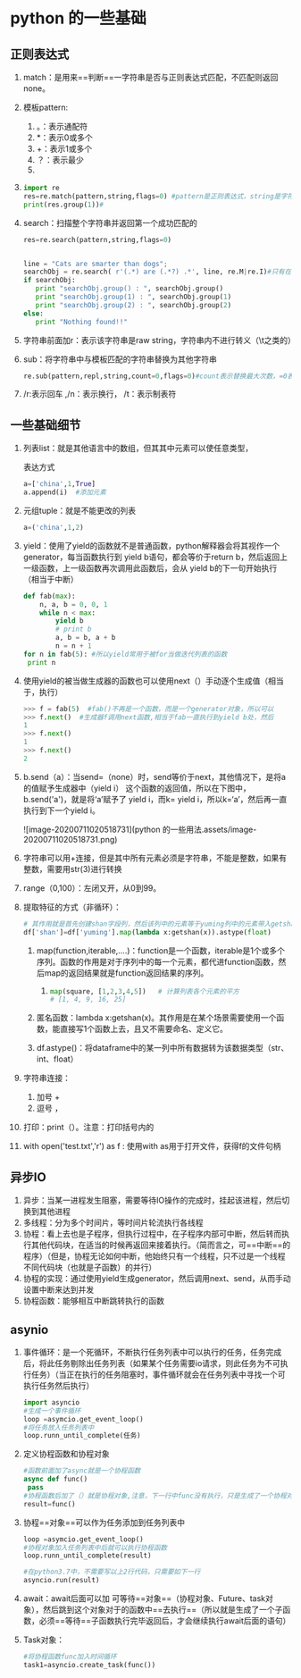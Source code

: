 # python 的一些基础



## 正则表达式



1. match：是用来==判断==一字符串是否与正则表达式匹配，不匹配则返回none。

2. 模板pattern:

   1. 。：表示通配符
   2. *：表示0或多个
   3. +：表示1或多个
   4. ？：表示最少
   5. 

3. ```python
   import re	
   res=re.match(pattern,string,flags=0) #pattern是正则表达式，string是字符串，flags是标志位用于控制正则表达式的匹配方式
   print(res.group(1))#
   ```

4. search：扫描整个字符串并返回第一个成功匹配的

   ``` python
   res=re.search(pattern,string,flags=0)
   
   
   line = "Cats are smarter than dogs";
   searchObj = re.search( r'(.*) are (.*?) .*', line, re.M|re.I)#只有在括号（）中的表达式能够被捕获进入group列表中
   if searchObj:
      print "searchObj.group() : ", searchObj.group()
      print "searchObj.group(1) : ", searchObj.group(1)
      print "searchObj.group(2) : ", searchObj.group(2)
   else:
      print "Nothing found!!"
   ```

5. 字符串前面加r：表示该字符串是raw string，字符串内不进行转义（\t之类的）

6. sub：将字符串中与模板匹配的字符串替换为其他字符串

   ``` python
   re.sub(pattern,repl,string,count=0,flags=0)#count表示替换最大次数，=0表示替换所有
   ```

7. /r:表示回车  ,/n：表示换行， /t：表示制表符



## 一些基础细节

1. 列表list：就是其他语言中的数组，但其其中元素可以使任意类型，

   表达方式

   ``` python
   a=['china',1,True]
   a.append(i) 	#添加元素
   ```

2. 元组tuple：就是不能更改的列表

   ``` python
   a=('china',1,2)
   ```

3. yield：使用了yield的函数就不是普通函数，python解释器会将其视作一个generator，每当函数执行到 yield b语句，都会等价于return b，然后返回上一级函数，上一级函数再次调用此函数后，会从 yield b的下一句开始执行（相当于中断）

   ``` python
   def fab(max):
       n, a, b = 0, 0, 1
       while n < max:
           yield b
           # print b
           a, b = b, a + b
           n = n + 1
   for n in fab(5): #所以yield常用于被for当做迭代列表的函数 
   	print n
   ```

4. 使用yield的被当做生成器的函数也可以使用next（）手动逐个生成值（相当于，执行）

   ``` python
   >>> f = fab(5)  #fab()不再是一个函数，而是一个generator对象，所以可以				把值赋给f
   >>> f.next()  #生成器f调用next函数,相当于fab一直执行到yield b处，然后				输出b
   1
   >>> f.next()
   1
   >>> f.next()
   2
   ```

5. b.send（a）：当send=（none）时，send等价于next，其他情况下，是将a的值赋予生成器中（yield i） 这个函数的返回值，所以在下图中，b.send('a')，就是将‘a’赋予了 yield i，而k= yield i，所以k=‘a’，然后再一直执行到下一个yield i。

   ![image-20200711020518731](python 的一些用法.assets/image-20200711020518731.png)

6. 字符串可以用+连接，但是其中所有元素必须是字符串，不能是整数，如果有整数，需要用str(3)进行转换

7. range（0,100）：左闭又开，从0到99。

8. 提取特征的方式（非循环）：

   ``` python
   # 其作用就是首先创建shan字段列，然后该列中的元素等于yuming列中的元素带入getshan()函数的返回值，最终转为# float类型就是该字段元素
   df['shan']=df['yuming'].map(lambda x:getshan(x)).astype(float)
   ```

   1. map(function,iterable,….)：function是一个函数，iterable是1个或多个序列。函数的作用是对于序列中的每一个元素，都代进function函数，然后map的返回结果就是function返回结果的序列。

      1. ``` python
         map(square, [1,2,3,4,5])   # 计算列表各个元素的平方
         # [1, 4, 9, 16, 25]
         ```

   2. 匿名函数：lambda x:getshan(x)。其作用是在某个场景需要使用一个函数，能直接写1个函数上去，且又不需要命名、定义它。

   3. df.astype()：将dataframe中的某一列中所有数据转为该数据类型（str、int、float）
   
9. 字符串连接：

   1. 加号 +
   2. 逗号 ，

10. 打印：print（）。注意：打印括号内的

11. with open('test.txt','r') as f : 使用with as用于打开文件，获得f的文件句柄



## 异步IO

1. 异步：当某一进程发生阻塞，需要等待IO操作的完成时，挂起该进程，然后切换到其他进程
2. 多线程：分为多个时间片，等时间片轮流执行各线程
3. 协程：看上去也是子程序，但执行过程中，在子程序内部可中断，然后转而执行其他代码块，在适当的时候再返回来接着执行。（简而言之，可==中断==的程序）（但是，协程无论如何中断，他始终只有一个线程，只不过是一个线程不同代码块（也就是子函数）的并行）
4. 协程的实现：通过使用yield生成generator，然后调用next、send，从而手动设置中断来达到并发
5. 协程函数：能够相互中断跳转执行的函数



## asynio 

1. 事件循环：是一个死循环，不断执行任务列表中可以执行的任务，任务完成后，将此任务剔除出任务列表（如果某个任务需要io请求，则此任务为不可执行任务）（当正在执行的任务阻塞时，事件循环就会在任务列表中寻找一个可执行任务然后执行）

   ``` python
   import asyncio
   #生成一个事件循环
   loop =asymcio.get_event_loop()
   #将任务放入任务列表中
   loop.runn_until_complete(任务)
   ```

2. 定义协程函数和协程对象

   ``` python
   #函数前面加了async就是一个协程函数
   async def func()
   	pass
   #协程函数后加了（）就是协程对象,注意，下一行中func没有执行，只是生成了一个协程对象
   result=func()
   ```

3. 协程==对象==可以作为任务添加到任务列表中

   ``` python
   loop =asymcio.get_event_loop()
   #协程对象加入任务列表中后就可以执行协程函数
   loop.runn_until_complete(result)
   
   #在python3.7中，不需要写以上2行代码，只需要如下一行
   asyncio.run(result)
   ```

4. await：await后面可以加  可等待==对象==（协程对象、Future、task对象），然后跳到这个对象对于的函数中==去执行==（所以就是生成了一个子函数，必须==等待==子函数执行完毕返回后，才会继续执行await后面的语句）

5. Task对象：

   ``` python
   #将协程函数func加入时间循环
   task1=asyncio.create_task(func())
   ```

   

   

